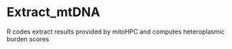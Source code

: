 # Extract_mtDNA
R codes extract results provided by mitoHPC and computes heteroplasmic burden scores

